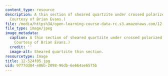 ```yaml
---
content_type: resource
description: A thin section of sheared quartzite under crossed polarized light. (Image
  Courtesy of Brian Evans.)
file: /media/https%3A/open-learning-course-data-rc.s3.amazonaws.com/12-524-mechanical-properties-of-rocks-fall-2005/9777dd84e86b209896db6e664ae6575b_12-524f05.jpg
file_type: image/jpeg
image_metadata:
  caption: A thin section of sheared quartzite under crossed polarized light. (Image
    Courtesy of Brian Evans.)
  credit: ''
  image-alt: Sheared quartzite thin section.
resourcetype: Image
title: 12-524f05.jpg
uid: 9777dd84-e86b-2098-96db-6e664ae6575b
---
```

